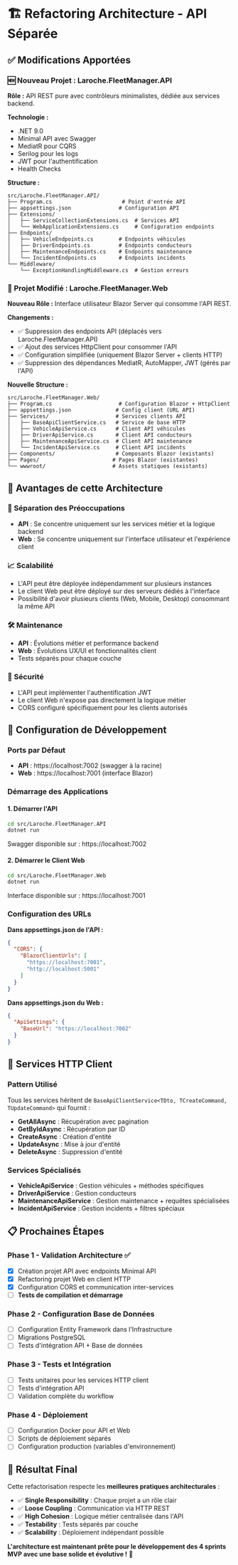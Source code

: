 # 🏗️ Refactoring Architecture - API Séparée

## ✅ Modifications Apportées

### 🆕 Nouveau Projet : Laroche.FleetManager.API

**Rôle :** API REST pure avec contrôleurs minimalistes, dédiée aux services backend.

**Technologie :**
- .NET 9.0
- Minimal API avec Swagger
- MediatR pour CQRS
- Serilog pour les logs
- JWT pour l'authentification
- Health Checks

**Structure :**
```
src/Laroche.FleetManager.API/
├── Program.cs                      # Point d'entrée API
├── appsettings.json               # Configuration API
├── Extensions/
│   ├── ServiceCollectionExtensions.cs  # Services API
│   └── WebApplicationExtensions.cs     # Configuration endpoints
├── Endpoints/
│   ├── VehicleEndpoints.cs        # Endpoints véhicules
│   ├── DriverEndpoints.cs         # Endpoints conducteurs
│   ├── MaintenanceEndpoints.cs    # Endpoints maintenance
│   └── IncidentEndpoints.cs       # Endpoints incidents
└── Middleware/
    └── ExceptionHandlingMiddleware.cs  # Gestion erreurs
```

### 🔄 Projet Modifié : Laroche.FleetManager.Web

**Nouveau Rôle :** Interface utilisateur Blazor Server qui consomme l'API REST.

**Changements :**
- ✅ Suppression des endpoints API (déplacés vers Laroche.FleetManager.API)
- ✅ Ajout des services HttpClient pour consommer l'API
- ✅ Configuration simplifiée (uniquement Blazor Server + clients HTTP)
- ✅ Suppression des dépendances MediatR, AutoMapper, JWT (gérés par l'API)

**Nouvelle Structure :**
```
src/Laroche.FleetManager.Web/
├── Program.cs                     # Configuration Blazor + HttpClient
├── appsettings.json              # Config client (URL API)
├── Services/                     # Services clients API
│   ├── BaseApiClientService.cs   # Service de base HTTP
│   ├── VehicleApiService.cs      # Client API véhicules
│   ├── DriverApiService.cs       # Client API conducteurs
│   ├── MaintenanceApiService.cs  # Client API maintenance
│   └── IncidentApiService.cs     # Client API incidents
├── Components/                   # Composants Blazor (existants)
├── Pages/                       # Pages Blazor (existantes)
└── wwwroot/                     # Assets statiques (existants)
```

## 🎯 Avantages de cette Architecture

### 🔀 Séparation des Préoccupations
- **API** : Se concentre uniquement sur les services métier et la logique backend
- **Web** : Se concentre uniquement sur l'interface utilisateur et l'expérience client

### 📈 Scalabilité
- L'API peut être déployée indépendamment sur plusieurs instances
- Le client Web peut être déployé sur des serveurs dédiés à l'interface
- Possibilité d'avoir plusieurs clients (Web, Mobile, Desktop) consommant la même API

### 🛠️ Maintenance
- **API** : Évolutions métier et performance backend
- **Web** : Évolutions UX/UI et fonctionnalités client
- Tests séparés pour chaque couche

### 🔐 Sécurité
- L'API peut implémenter l'authentification JWT
- Le client Web n'expose pas directement la logique métier
- CORS configuré spécifiquement pour les clients autorisés

## 🚀 Configuration de Développement

### Ports par Défaut
- **API** : https://localhost:7002 (swagger à la racine)
- **Web** : https://localhost:7001 (interface Blazor)

### Démarrage des Applications

#### 1. Démarrer l'API
```bash
cd src/Laroche.FleetManager.API
dotnet run
```
Swagger disponible sur : https://localhost:7002

#### 2. Démarrer le Client Web
```bash
cd src/Laroche.FleetManager.Web
dotnet run
```
Interface disponible sur : https://localhost:7001

### Configuration des URLs

**Dans appsettings.json de l'API :**
```json
{
  "CORS": {
    "BlazorClientUrls": [
      "https://localhost:7001",
      "http://localhost:5001"
    ]
  }
}
```

**Dans appsettings.json du Web :**
```json
{
  "ApiSettings": {
    "BaseUrl": "https://localhost:7002"
  }
}
```

## 🔧 Services HTTP Client

### Pattern Utilisé
Tous les services héritent de `BaseApiClientService<TDto, TCreateCommand, TUpdateCommand>` qui fournit :
- **GetAllAsync** : Récupération avec pagination
- **GetByIdAsync** : Récupération par ID
- **CreateAsync** : Création d'entité
- **UpdateAsync** : Mise à jour d'entité
- **DeleteAsync** : Suppression d'entité

### Services Spécialisés
- **VehicleApiService** : Gestion véhicules + méthodes spécifiques
- **DriverApiService** : Gestion conducteurs
- **MaintenanceApiService** : Gestion maintenance + requêtes spécialisées
- **IncidentApiService** : Gestion incidents + filtres spéciaux

## 📋 Prochaines Étapes

### Phase 1 - Validation Architecture ✅
- [x] Création projet API avec endpoints Minimal API
- [x] Refactoring projet Web en client HTTP
- [x] Configuration CORS et communication inter-services
- [ ] **Tests de compilation et démarrage**

### Phase 2 - Configuration Base de Données
- [ ] Configuration Entity Framework dans l'Infrastructure
- [ ] Migrations PostgreSQL
- [ ] Tests d'intégration API + Base de données

### Phase 3 - Tests et Intégration
- [ ] Tests unitaires pour les services HTTP client
- [ ] Tests d'intégration API
- [ ] Validation complète du workflow

### Phase 4 - Déploiement
- [ ] Configuration Docker pour API et Web
- [ ] Scripts de déploiement séparés
- [ ] Configuration production (variables d'environnement)

## 🎉 Résultat Final

Cette refactorisation respecte les **meilleures pratiques architecturales** :
- ✅ **Single Responsibility** : Chaque projet a un rôle clair
- ✅ **Loose Coupling** : Communication via HTTP REST
- ✅ **High Cohesion** : Logique métier centralisée dans l'API
- ✅ **Testability** : Tests séparés par couche
- ✅ **Scalability** : Déploiement indépendant possible

**L'architecture est maintenant prête pour le développement des 4 sprints MVP avec une base solide et évolutive !** 🚀
